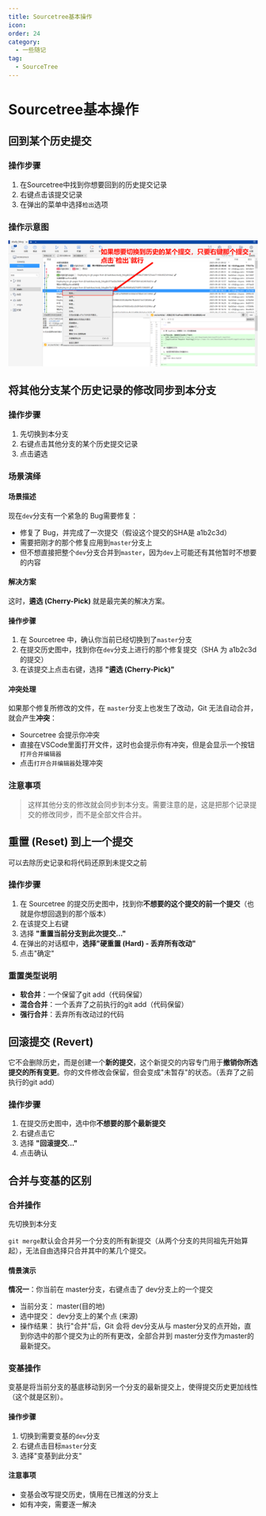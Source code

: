 ```yaml
---
title: Sourcetree基本操作
icon: 
order: 24
category:
  - 一些随记
tag:
  - SourceTree
---
```



# Sourcetree基本操作

## 回到某个历史提交

### 操作步骤

1. 在Sourcetree中找到你想要回到的历史提交记录
2. 右键点击该提交记录
3. 在弹出的菜单中选择`检出`选项

### 操作示意图

![Sourcetree基本操作_回到历史某个提交](/assets/images/Sourcetree基本操作_回到历史某个提交.png)

## 将其他分支某个历史记录的修改同步到本分支

### 操作步骤

1. 先切换到本分支
2. 右键点击其他分支的某个历史提交记录
3. 点击遴选

### 场景演绎

#### 场景描述

现在`dev`分支有一个紧急的 Bug需要修复：

- 修复了 Bug，并完成了一次提交（假设这个提交的SHA是 a1b2c3d）
- 需要把刚才的那个修复应用到`master`分支上
- 但不想直接把整个`dev`分支合并到`master`，因为`dev`上可能还有其他暂时不想要的内容

#### 解决方案

这时，**遴选 (Cherry-Pick)** 就是最完美的解决方案。

#### 操作步骤

1. 在 Sourcetree 中，确认你当前已经切换到了`master`分支
2. 在提交历史图中，找到你在`dev`分支上进行的那个修复提交（SHA 为 a1b2c3d的提交）
3. 在该提交上点击右键，选择 **"遴选 (Cherry-Pick)"**

#### 冲突处理

如果那个修复所修改的文件，在 `master`分支上也发生了改动，Git 无法自动合并，就会产生**冲突**：

- Sourcetree 会提示你冲突
- 直接在VSCode里面打开文件，这时也会提示你有冲突，但是会显示一个按钮`打开合并编辑器`
- 点击`打开合并编辑器`处理冲突

### 注意事项

> 这样其他分支的修改就会同步到本分支。需要注意的是，这是把那个记录提交的修改同步，而不是全部文件合并。

## 重置 (Reset) 到上一个提交

可以去除历史记录和将代码还原到未提交之前

### 操作步骤

1. 在 Sourcetree 的提交历史图中，找到你**不想要的这个提交的前一个提交**（也就是你想回退到的那个版本）
2. 在该提交上右键
3. 选择 **"重置当前分支到此次提交..."**
4. 在弹出的对话框中，**选择"硬重置 (Hard) - 丢弃所有改动"**
5. 点击"确定"

### 重置类型说明

- **软合并**：一个保留了git add（代码保留）
- **混合合并**：一个丢弃了之前执行的git add（代码保留）
- **强行合并**：丢弃所有改动过的代码

## 回滚提交 (Revert)

它不会删除历史，而是创建一个**新的提交**，这个新提交的内容专门用于**撤销你所选提交的所有变更**。你的文件修改会保留，但会变成"未暂存"的状态。（丢弃了之前执行的git add）

### 操作步骤

1. 在提交历史图中，选中你**不想要的那个最新提交**
2. 右键点击它
3. 选择 **"回滚提交..."**
4. 点击确认

## 合并与变基的区别

### 合并操作

先切换到本分支

`git merge`默认会合并另一个分支的所有新提交（从两个分支的共同祖先开始算起），无法自由选择只合并其中的某几个提交。

#### 情景演示

**情况一**：你当前在 master分支，右键点击了 dev分支上的一个提交

- 当前分支： master(目的地)
- 选中提交： dev分支上的某个点 (来源)
- 操作结果： 执行"合并"后，Git 会将 dev分支从与 master分叉的点开始，直到你选中的那个提交为止的所有更改，全部合并到 master分支作为master的最新提交。

### 变基操作

变基是将当前分支的基底移动到另一个分支的最新提交上，使得提交历史更加线性（这个就是区别）。

#### 操作步骤

1. 切换到需要变基的`dev`分支
2. 右键点击目标`master`分支
3. 选择"变基到此分支"


#### 注意事项

- 变基会改写提交历史，慎用在已推送的分支上
- 如有冲突，需要逐一解决